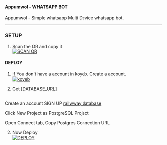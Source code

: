 #### Appumwol - WHATSAPP BOT
Appumwol - Simple whatsapp Multi Device whatsapp bot.

***

### SETUP

1. Scan the QR and copy it
    <br>
<a href='https://hermit-network.herokuapp.com/qr' target="_blank"><img alt='SCAN QR' src='https://img.shields.io/badge/Scan_qr-100000?style=for-the-badge&logo=scan&logoColor=white&labelColor=black&color=black'/></a>

#### DEPLOY 

1. If You don't have a account in koyeb. Create a account.
    <br>
<a href='https://app.koyeb.com/auth/signup' target="_blank"><img alt='koyeb' src='https://img.shields.io/badge/-Create-black?style=for-the-badge&logo=koyeb&logoColor=white'/></a>


3. Get [DATABASE_URL]
  <br>
Create an account SIGN UP <a href="https://railway.app/">railwway database</a>

Click New Project as PostgreSQL Project

Open Connect tab, Copy Postgres Connection URL




2. Now Deploy
    <br>
<a href='https://app.koyeb.com/apps/deploy?name=hermit-md&type=docker&image=quay.io/hermit/hermit-md:latest&env[SESSION_ID]=&env[DATABASE_URL]=&env[SUDO]=null&env[MODE]=public&env[ALWAYS_ONLINE]=false&env[LOG_MSG]=false&env[PREFIX]=.&env[BOT_INFO]=appumowl;unni;9995797137;https://i.imgur.com/92oyohN.jpeg&env[STICKER_DATA]=appumowl;unni&env[AUDIO_DATA]=appumowl;unni&env[WARN]=4&env[READ_MSG]=false&env[ERROR_MESSAGE]=true&env[EXPRESS]=true&env[PORT]=8080' target="_blank"><img alt='DEPLOY' src='https://img.shields.io/badge/-DEPLOY-black?style=for-the-badge&logo=koyeb&logoColor=white'/></a>  
